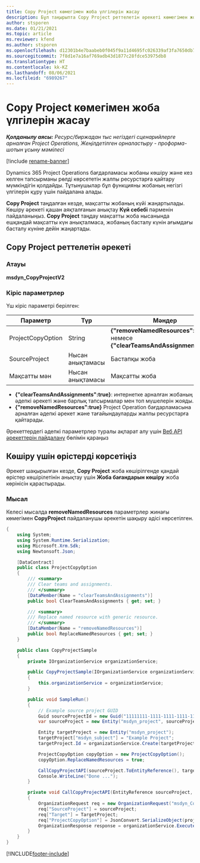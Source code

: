 ```yaml
---
title: Copy Project көмегімен жоба үлгілерін жасау
description: Бұл тақырыпта Copy Project реттелетін әрекеті көмегімен жоба үлгілерін жасау жолы туралы ақпарат берілген.
author: stsporen
ms.date: 01/21/2021
ms.topic: article
ms.reviewer: kfend
ms.author: stsporen
ms.openlocfilehash: d12301b4e7baabeb0f045f9a11d4695fc026339af3fa7650db7177c495c71e90
ms.sourcegitcommit: 7f8d1e7a16af769adb43d1877c28fdce53975db8
ms.translationtype: HT
ms.contentlocale: kk-KZ
ms.lasthandoff: 08/06/2021
ms.locfileid: "6989267"
---
```

# <a name="develop-project-templates-with-copy-project"></a>Copy Project көмегімен жоба үлгілерін жасау

_**Қолданылу аясы:** Ресурс/биржадан тыс негіздегі сценарийлерге арналған Project Operations, Жеңілдетілген орналастыру - проформа-шотын ұсыну мәмілесі_

[!include [rename-banner](~/includes/cc-data-platform-banner.md)]

Dynamics 365 Project Operations бағдарламасы жобаны көшіру және кез келген тапсырманы рөлді көрсететін жалпы ресурстарға қайтару мүмкіндігін қолдайды. Тұтынушылар бұл функцияны жобаның негізгі үлгілерін құру үшін пайдалана алады.

**Copy Project** таңдалған кезде, мақсатты жобаның күйі жаңартылады. Көшіру әрекеті қашан аяқталғанын анықтау **Күй себебі** пәрменін пайдаланыңыз. **Copy Project** таңдау мақсатты жоба нысанында ешқандай мақсатты күн анықталмаса, жобаның басталу күнін ағымдағы басталу күніне дейін жаңартады.

## <a name="copy-project-custom-action"></a>Copy Project реттелетін әрекеті 

### <a name="name"></a>Атауы 

**msdyn_CopyProjectV2**

### <a name="input-parameters"></a>Кіріс параметрлер
Үш кіріс параметрі берілген:

| Параметр          | Түр   | Мәндер                                                   | 
|--------------------|--------|----------------------------------------------------------|
| ProjectCopyOption  | String | **{"removeNamedResources":true}** немесе **{"clearTeamsAndAssignments":true}** |
| SourceProject      | Нысан анықтамасы | Бастапқы жоба |
| Мақсатты мән             | Нысан анықтамасы | Мақсатты жоба |


- **{"clearTeamsAndAssignments":true}**: интернетке арналған жобаның әдепкі әрекеті және барлық тапсырмалар мен топ мүшелерін жояды.
- **{"removeNamedResources":true}** Project Operation бағдарламасына арналған әдепкі әрекет және тағайындауларды жалпы ресурстарға қайтарады.

Әрекеттердегі әдепкі параметрлер туралы ақпарат алу үшін [Веб API әрекеттерін пайдалану](/powerapps/developer/common-data-service/webapi/use-web-api-actions) бөлімін қараңыз

## <a name="specify-fields-to-copy"></a>Көшіру үшін өрістерді көрсетіңіз 
Әрекет шақырылған кезде, **Copy Project** жоба көшірілгенде қандай өрістер көшірілетінін анықтау үшін **Жоба бағандарын көшіру** жоба көрінісін қарастырады.


### <a name="example"></a>Мысал
Келеcі мысалда **removeNamedResources** параметрлер жинағы көмегімен **CopyProject** пайдаланушы әрекетін шақыру әдісі көрсетілген.
```C#
{
    using System;
    using System.Runtime.Serialization;
    using Microsoft.Xrm.Sdk;
    using Newtonsoft.Json;

    [DataContract]
    public class ProjectCopyOption
    {
        /// <summary>
        /// Clear teams and assignments.
        /// </summary>
        [DataMember(Name = "clearTeamsAndAssignments")]
        public bool ClearTeamsAndAssignments { get; set; }

        /// <summary>
        /// Replace named resource with generic resource.
        /// </summary>
        [DataMember(Name = "removeNamedResources")]
        public bool ReplaceNamedResources { get; set; }
    }

    public class CopyProjectSample
    {
        private IOrganizationService organizationService;

        public CopyProjectSample(IOrganizationService organizationService)
        {
            this.organizationService = organizationService;
        }

        public void SampleRun()
        {
            // Example source project GUID
            Guid sourceProjectId = new Guid("11111111-1111-1111-1111-111111111111");
            var sourceProject = new Entity("msdyn_project", sourceProjectId);

            Entity targetProject = new Entity("msdyn_project");
            targetProject["msdyn_subject"] = "Example Project";
            targetProject.Id = organizationService.Create(targetProject);

            ProjectCopyOption copyOption = new ProjectCopyOption();
            copyOption.ReplaceNamedResources = true;

            CallCopyProjectAPI(sourceProject.ToEntityReference(), targetProject.ToEntityReference(), copyOption);
            Console.WriteLine("Done ...");
        }

        private void CallCopyProjectAPI(EntityReference sourceProject, EntityReference TargetProject, ProjectCopyOption projectCopyOption)
        {
            OrganizationRequest req = new OrganizationRequest("msdyn_CopyProjectV2");
            req["SourceProject"] = sourceProject;
            req["Target"] = TargetProject;
            req["ProjectCopyOption"] = JsonConvert.SerializeObject(projectCopyOption);
            OrganizationResponse response = organizationService.Execute(req);
        }
    }
}
```


[!INCLUDE[footer-include](../includes/footer-banner.md)]